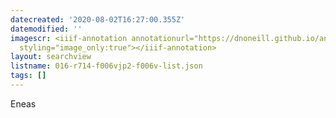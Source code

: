 ```yaml
---
datecreated: '2020-08-02T16:27:00.355Z'
datemodified: ''
imagescr: <iiif-annotation annotationurl="https://dnoneill.github.io/annotate/annotations/fe0e0424-d4dc-11ea-b634-bada2f40b201.json"
  styling="image_only:true"></iiif-annotation>
layout: searchview
listname: 016-r714-f006vjp2-f006v-list.json
tags: []
---
```

Eneas